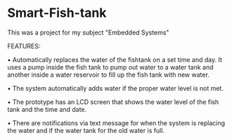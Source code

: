 # Smart-Fish-tank 
This was a project for my subject "Embedded Systems" 

FEATURES:

• Automatically replaces the water of the fishtank on a set time and day. It uses a pump inside the fish tank to pump out water to a water tank and another inside a water reservoir to fill up the fish tank with new water.

• The system automatically adds water if the proper water level is not met.

• The prototype has an LCD screen that shows the water level of the fish tank and the time and date.

• There are notifications via text message for when the system is replacing the water and if the water tank for the old water is full.
